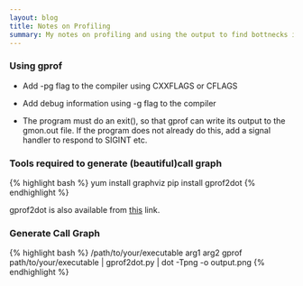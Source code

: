 ```yaml
---
layout: blog
title: Notes on Profiling
summary: My notes on profiling and using the output to find bottnecks in the application
---
```


### Using gprof

+ Add -pg flag to the compiler using CXXFLAGS or CFLAGS

+ Add debug information using -g flag to the compiler

+ The program must do an exit(), so that gprof can write its output to the gmon.out file. If the program does not already do this, add a signal handler to respond to SIGINT etc.

### Tools required to generate (beautiful)call graph


{% highlight bash %}
yum install graphviz
pip install gprof2dot
{% endhighlight %}

gprof2dot is also available from [this](https://github.com/jrfonseca/gprof2dot) link.

### Generate Call Graph


{% highlight bash %}
/path/to/your/executable arg1 arg2
gprof path/to/your/executable | gprof2dot.py | dot -Tpng -o output.png
{% endhighlight %}

